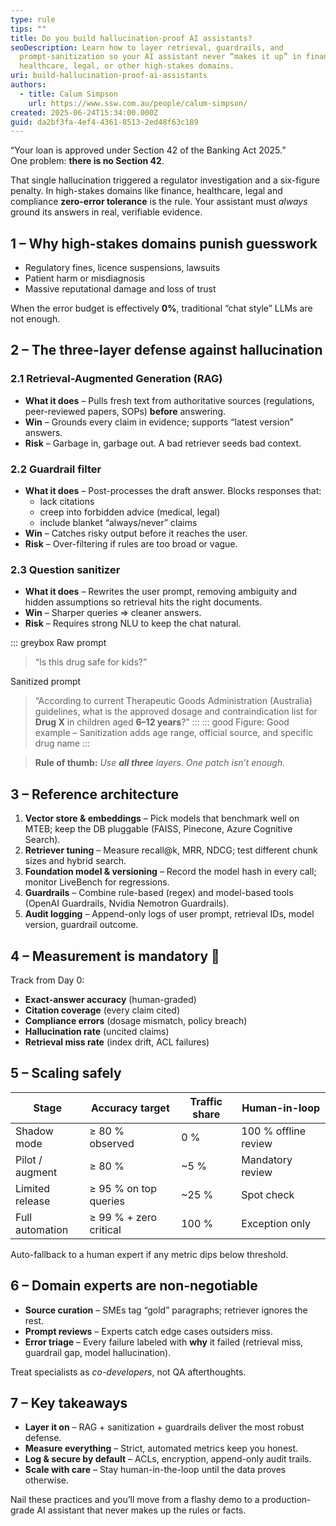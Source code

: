 ```yaml
---
type: rule
tips: ""
title: Do you build hallucination-proof AI assistants?
seoDescription: Learn how to layer retrieval, guardrails, and
  prompt-sanitization so your AI assistant never “makes it up” in finance,
  healthcare, legal, or other high-stakes domains.
uri: build-hallucination-proof-ai-assistants
authors:
  - title: Calum Simpson
    url: https://www.ssw.com.au/people/calum-simpson/
created: 2025-06-24T15:34:00.000Z
guid: da2bf3fa-4ef4-4361-8513-2ed48f63c189
---
```

“Your loan is approved under Section 42 of the Banking Act 2025.”  
One problem: **there is no Section 42**.

That single hallucination triggered a regulator investigation and a six-figure penalty. In high-stakes domains like finance, healthcare, legal and compliance **zero-error tolerance** is the rule. Your assistant must _always_ ground its answers in real, verifiable evidence.

<!--endintro-->

## 1 – Why high-stakes domains punish guesswork

* Regulatory fines, licence suspensions, lawsuits  
* Patient harm or misdiagnosis  
* Massive reputational damage and loss of trust  

When the error budget is effectively **0%**, traditional “chat style” LLMs are not enough.

## 2 – The three-layer defense against hallucination

### 2.1  Retrieval-Augmented Generation (RAG)

* **What it does** – Pulls fresh text from authoritative sources (regulations, peer-reviewed papers, SOPs) **before** answering.  
* **Win** – Grounds every claim in evidence; supports “latest version” answers.  
* **Risk** – Garbage in, garbage out. A bad retriever seeds bad context.

### 2.2  Guardrail filter

* **What it does** – Post-processes the draft answer. Blocks responses that:
  * lack citations  
  * creep into forbidden advice (medical, legal)  
  * include blanket “always/never” claims
* **Win** – Catches risky output before it reaches the user.  
* **Risk** – Over-filtering if rules are too broad or vague.

### 2.3  Question sanitizer

* **What it does** – Rewrites the user prompt, removing ambiguity and hidden assumptions so retrieval hits the right documents.  
* **Win** – Sharper queries ⇒ cleaner answers.  
* **Risk** – Requires strong NLU to keep the chat natural.

::: greybox
Raw prompt  
> “Is this drug safe for kids?”

Sanitized prompt  
> “According to current Therapeutic Goods Administration (Australia) guidelines, what is the approved dosage and contraindication list for **Drug X** in children aged **6–12 years**?”
:::
::: good
Figure: Good example – Sanitization adds age range, official source, and specific drug name
:::

> **Rule of thumb:** _Use **all three** layers. One patch isn’t enough._

## 3 – Reference architecture

1. **Vector store & embeddings** – Pick models that benchmark well on MTEB; keep the DB pluggable (FAISS, Pinecone, Azure Cognitive Search).  
2. **Retriever tuning** – Measure recall@k, MRR, NDCG; test different chunk sizes and hybrid search.  
3. **Foundation model & versioning** – Record the model hash in every call; monitor LiveBench for regressions.  
4. **Guardrails** – Combine rule-based (regex) and model-based tools (OpenAI Guardrails, Nvidia Nemotron Guardrails).  
5. **Audit logging** – Append-only logs of user prompt, retrieval IDs, model version, guardrail outcome.

## 4 – Measurement is mandatory 🧪

Track from Day 0:

* **Exact-answer accuracy** (human-graded)  
* **Citation coverage** (every claim cited)  
* **Compliance errors** (dosage mismatch, policy breach)  
* **Hallucination rate** (uncited claims)  
* **Retrieval miss rate** (index drift, ACL failures)

## 5 – Scaling safely

| Stage | Accuracy target | Traffic share | Human-in-loop |
|-------|-----------------|--------------|---------------|
| Shadow mode | ≥ 80 % observed | 0 % | 100 % offline review |
| Pilot / augment | ≥ 80 % | ~5 % | Mandatory review |
| Limited release | ≥ 95 % on top queries | ~25 % | Spot check |
| Full automation | ≥ 99 % + zero critical | 100 % | Exception only |

Auto-fallback to a human expert if any metric dips below threshold.

## 6 – Domain experts are non-negotiable

* **Source curation** – SMEs tag “gold” paragraphs; retriever ignores the rest.  
* **Prompt reviews** – Experts catch edge cases outsiders miss.  
* **Error triage** – Every failure labeled with **why** it failed (retrieval miss, guardrail gap, model hallucination).

Treat specialists as _co-developers_, not QA afterthoughts.

## 7 – Key takeaways

* **Layer it on** – RAG + sanitization + guardrails deliver the most robust defense.  
* **Measure everything** – Strict, automated metrics keep you honest.  
* **Log & secure by default** – ACLs, encryption, append-only audit trails.  
* **Scale with care** – Stay human-in-the-loop until the data proves otherwise.

Nail these practices and you’ll move from a flashy demo to a production-grade AI assistant that never makes up the rules or facts.
